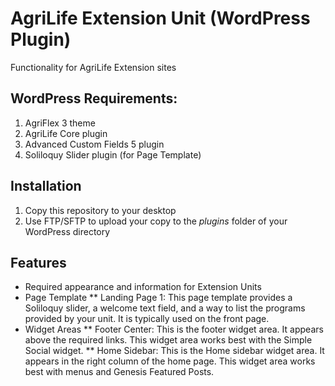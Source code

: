 # AgriLife Extension Unit (WordPress Plugin)
Functionality for AgriLife Extension sites

## WordPress Requirements:
1. AgriFlex 3 theme
2. AgriLife Core plugin
3. Advanced Custom Fields 5 plugin
4. Soliloquy Slider plugin (for Page Template)

## Installation
1. Copy this repository to your desktop
2. Use FTP/SFTP to upload your copy to the *plugins* folder of your WordPress directory

## Features
* Required appearance and information for Extension Units
* Page Template
** Landing Page 1: This page template provides a Soliloquy slider, a welcome text field, and a way to list the programs provided by your unit. It is typically used on the front page.
* Widget Areas
** Footer Center: This is the footer widget area. It appears above the required links. This widget area works best with the Simple Social widget.
** Home Sidebar: This is the Home sidebar widget area. It appears in the right column of the home page. This widget area works best with menus and Genesis Featured Posts.

